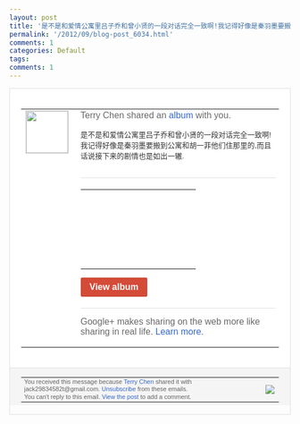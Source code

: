 ```yaml
---
layout: post
title: '是不是和爱情公寓里吕子乔和曾小贤的一段对话完全一致啊!我记得好像是秦羽墨要搬到公寓...'
permalink: '/2012/09/blog-post_6034.html'
comments: 1
categories: Default
tags: 
comments: 1
---
```

<div style="border:solid 1px #dfdfdf;color:#686868;font:13px Arial"><div style="background-color:#fff;padding:20px;"><table cellpadding="0" cellspacing="0"><tr><td style="padding-right:15px;vertical-align:top"><a href="https://plus.google.com/_/notifications/emlink?emrecipient=110200756825219614165&amp;emid=CPDMtLHao7ICFS2jtAodvmkAAA&amp;path=%2F108643996575278738906&amp;dt=1347029086058&amp;uob=8"><img height="75" src="https://lh3.googleusercontent.com/-KKRGTyJ5Bl0/AAAAAAAAAAI/AAAAAAAAEEY/jllxqER5dCk/s75-c-k-a/photo.jpg" style="border:solid 1px #cccccc;" width="75"/></a></td><td style="width:578px;color:#333;font:13px Arial;vertical-align:top"><div style="color:#686868;font:16px Arial;padding-bottom:15px">Terry Chen shared an <a href="https://plus.google.com/_/notifications/emlink?emrecipient=110200756825219614165&amp;emid=CPDMtLHao7ICFS2jtAodvmkAAA&amp;path=%2Fphotos%2F108643996575278738906%2Falbum%2F5785445667918527857%3Fgpinv%3DAMIXal-eJynBrvr-mD0R2Sr8Rr9ucEdKpGnM0tggs4ww9RM6Z7kTmizrqvYB1ax9B_t8pUQL9kGADHe_Lvef8zRoM8-Tb0tC3Nw9_x3KbzFnFUXEZ12OKWI&amp;dt=1347029086058&amp;uob=8" style="color:#3366CC;text-decoration:none">album</a> with you.</div><div style="padding-bottom:10px">是不是和爱情公寓里吕子乔和曾小贤的一段对<wbr/>话完全一致啊!我记得好像是秦羽墨要搬到公<wbr/>寓和胡一菲他们住那里的,而且话说接下来的<wbr/>剧情也是如出一辙.</div><div style="margin:20px 0;border-bottom:solid 1px #dfdfdf"></div><table cellpadding="0" cellspacing="0" style="margin-bottom:15px"><tr><td background="https://lh5.googleusercontent.com/-VKRHuVO38rE/UEoITS2Z2KI/AAAAAAAAs9I/5EKSfwFjfVE/h142/PIC.jpg" colspan="3" height="142px" style="background-repeat:no-repeat" width="190px"><a href="https://plus.google.com/_/notifications/emlink?emrecipient=110200756825219614165&amp;emid=CPDMtLHao7ICFS2jtAodvmkAAA&amp;path=%2Fphotos%2F108643996575278738906%2Falbum%2F5785445667918527857%3Fgpinv%3DAMIXal-eJynBrvr-mD0R2Sr8Rr9ucEdKpGnM0tggs4ww9RM6Z7kTmizrqvYB1ax9B_t8pUQL9kGADHe_Lvef8zRoM8-Tb0tC3Nw9_x3KbzFnFUXEZ12OKWI&amp;dt=1347029086058&amp;uob=8" style="text-decoration:none;display:block;height:100%"></a></td></tr></table><a href="https://plus.google.com/_/notifications/emlink?emrecipient=110200756825219614165&amp;emid=CPDMtLHao7ICFS2jtAodvmkAAA&amp;path=%2Fphotos%2F108643996575278738906%2Falbum%2F5785445667918527857%3Fgpinv%3DAMIXal-eJynBrvr-mD0R2Sr8Rr9ucEdKpGnM0tggs4ww9RM6Z7kTmizrqvYB1ax9B_t8pUQL9kGADHe_Lvef8zRoM8-Tb0tC3Nw9_x3KbzFnFUXEZ12OKWI&amp;dt=1347029086058&amp;uob=8" style="display:inline-block;padding:7px 15px;background-color:#d44b38; color:#fff;font-size:16px; font-weight:bold;border-radius:2px;-webkit-border-radius:2px; -moz-border-radius:2px;border:solid 1px #c43b28; white-space:nowrap;text-decoration:none">View album</a><div style="margin-top:20px;border-top:solid 1px #dfdfdf"><div style="padding:15px 0;color:#686868;font:16px Arial">Google+ makes sharing on the web more like sharing in real life. <a href="http://www.google.com/+/learnmore/" style="color:#3366CC;text-decoration:none">Learn more</a>.</div></div></td></tr></table></div><div style="border-top:solid 1px #dfdfdf;padding:0 20px; background-color:#f5f5f5"><table cellpadding="0" cellspacing="0" style="height:50px"><tbody><tr><td style="vertical-align:middle;width:100%; color:#636363;font:11px Arial; line-height:120%">You received this message because <a href="https://plus.google.com/_/notifications/emlink?emrecipient=110200756825219614165&amp;emid=CPDMtLHao7ICFS2jtAodvmkAAA&amp;path=%2F108643996575278738906%3Fgpinv%3DAMIXal-eJynBrvr-mD0R2Sr8Rr9ucEdKpGnM0tggs4ww9RM6Z7kTmizrqvYB1ax9B_t8pUQL9kGADHe_Lvef8zRoM8-Tb0tC3Nw9_x3KbzFnFUXEZ12OKWI&amp;dt=1347029086058&amp;uob=8" style="color:#3366CC;text-decoration:none">Terry Chen</a> shared it with jack29834582t@gmail.com. <a href="https://plus.google.com/_/notifications/emlink?emrecipient=110200756825219614165&amp;emid=CPDMtLHao7ICFS2jtAodvmkAAA&amp;path=%2F_%2Fnonplus%2Femailsettings%3Fgpinv%3DAMIXal-eJynBrvr-mD0R2Sr8Rr9ucEdKpGnM0tggs4ww9RM6Z7kTmizrqvYB1ax9B_t8pUQL9kGADHe_Lvef8zRoM8-Tb0tC3Nw9_x3KbzFnFUXEZ12OKWI%26est%3DADH5u8USCaspkbr4m-d8wrYp-QS-JF1iJCFQFmh8KEV6tK0gDrH1KWYc6xmjoDCmUkBDCZag7eEdguSPBt_yMjIIivmVBHSQosZqi-1Cp3K-Nya8cq_QghsXDGHrDd9J62nstEPPfmcVavU4q4FP4bb_VLLgUyyjZA&amp;dt=1347029086058&amp;uob=8" style="color:#3366CC;text-decoration:none">Unsubscribe</a> from these emails.<br/>You can't reply to this email. <a href="https://plus.google.com/_/notifications/emlink?emrecipient=110200756825219614165&amp;emid=CPDMtLHao7ICFS2jtAodvmkAAA&amp;path=%2F108643996575278738906%2Fposts%2FKiWYAfsSEvQ%3Fgpinv%3DAMIXal-eJynBrvr-mD0R2Sr8Rr9ucEdKpGnM0tggs4ww9RM6Z7kTmizrqvYB1ax9B_t8pUQL9kGADHe_Lvef8zRoM8-Tb0tC3Nw9_x3KbzFnFUXEZ12OKWI&amp;dt=1347029086058&amp;uob=8" style="color:#3366CC;text-decoration:none">View the post</a> to add a comment.<br/></td><td><img src="https://ssl.gstatic.com/s2/oz/images/notifications/logo/google-plus-6617a72bb36cc548861652780c9e6ff1.png"/></td></tr></tbody></table></div></div>